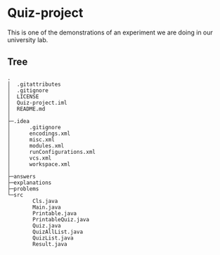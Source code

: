 # Quiz-project
 This is one of the demonstrations of an experiment we are doing in our university lab.

## Tree
```
.
│  .gitattributes
│  .gitignore
│  LICENSE
│  Quiz-project.iml
│  README.md
│
├─.idea
│      .gitignore
│      encodings.xml
│      misc.xml
│      modules.xml
│      runConfigurations.xml
│      vcs.xml
│      workspace.xml
│
├─answers
├─explanations
├─problems
└─src
        Cls.java
        Main.java
        Printable.java
        PrintableQuiz.java
        Quiz.java
        QuizAllList.java
        QuizList.java
        Result.java
```